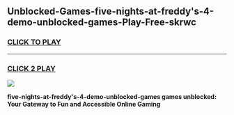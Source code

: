 
## Unblocked-Games-five-nights-at-freddy's-4-demo-unblocked-games-Play-Free-skrwc
<h3>
<a href="https://premium76.site?title=five-nights-at-freddy's-4-demo-unblocked-games&ref=18A">CLICK TO PLAY</a></h3>
<hr>

<h3>
<a href="https://premium76.site?title=five-nights-at-freddy's-4-demo-unblocked-games&ref=18A">CLICK 2 PLAY</a>
  
</h3>

<a href="https://premium76.site?title=five-nights-at-freddy's-4-demo-unblocked-games&ref=18A"><img src="https://clearcache.store/games.png"></a>


**five-nights-at-freddy's-4-demo-unblocked-games games unblocked: Your Gateway to Fun and Accessible Online Gaming**
